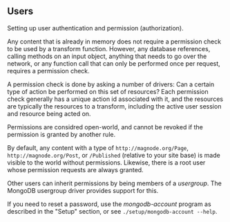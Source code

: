 ## Users

Setting up user authentication and permission (authorization).

Any content that is already in memory does not require a permission check to be used by a transform function. However, any database references, calling methods on an input object, anything that needs to go over the network, or any function call that can only be performed once per request, requires a permission check.

A permission check is done by asking a number of drivers: Can a certain type of action be performed on this set of resources? Each permission check generally has a unique action id associated with it, and the resources are typically the resources to a transform, including the active user session and resource being acted on.

Permissions are considred open-world, and cannot be revoked if the permission is granted by another rule.

By default, any content with a type of `http://magnode.org/Page`, `http://magnode.org/Post`, or `/Published` (relative to your site base) is made visible to the world without permissions. Likewise, there is a root user whose permission requests are always granted.

Other users can inherit permissions by being members of a _usergroup_. The MongoDB usergroup driver provides support for this.

If you need to reset a password, use the _mongodb-account_ program as described in the "Setup" section, or see `./setup/mongodb-account --help`.
